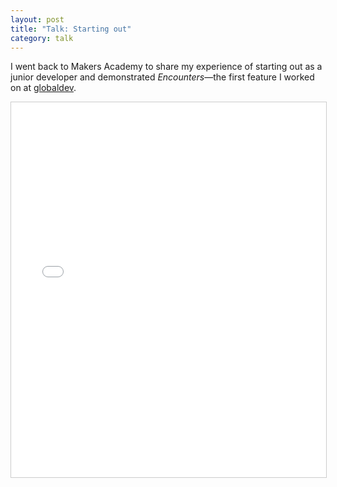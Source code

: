 ```yaml
---
layout: post
title: "Talk: Starting out"
category: talk
---
```

I went back to Makers Academy to share my experience of starting out as a junior developer and demonstrated _Encounters_&mdash;the first feature I worked on at [globaldev].

<div class="embed-container  ratio4x3  slideshare">
    <iframe src="//www.slideshare.net/slideshow/embed_code/42636422" width="100%" height="600" frameborder="0" marginwidth="0" marginheight="0" scrolling="no" style="border:1px solid #CCC; border-width:1px; margin-bottom:5px; max-width: 100%;" allowfullscreen> </iframe>
</div>

[globaldev]: http://globaldev.co.uk
